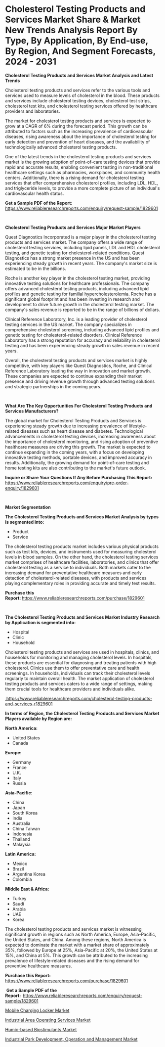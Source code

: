 <p><h1>Cholesterol Testing Products and Services Market Share & Market New Trends Analysis Report By Type, By Application, By End-use, By Region, And Segment Forecasts, 2024 - 2031</h1></p><p><strong>Cholesterol Testing Products and Services Market Analysis and Latest Trends</strong></p>
<p><p>Cholesterol testing products and services refer to the various tools and services used to measure levels of cholesterol in the blood. These products and services include cholesterol testing devices, cholesterol test strips, cholesterol test kits, and cholesterol testing services offered by healthcare providers and laboratories.</p><p>The market for cholesterol testing products and services is expected to grow at a CAGR of 6% during the forecast period. This growth can be attributed to factors such as the increasing prevalence of cardiovascular diseases, rising awareness about the importance of cholesterol testing for early detection and prevention of heart diseases, and the availability of technologically advanced cholesterol testing products.</p><p>One of the latest trends in the cholesterol testing products and services market is the growing adoption of point-of-care testing devices that provide rapid and accurate results, enabling convenient testing in non-traditional healthcare settings such as pharmacies, workplaces, and community health centers. Additionally, there is a rising demand for cholesterol testing services that offer comprehensive cholesterol profiles, including LDL, HDL, and triglyceride levels, to provide a more complete picture of an individual's cardiovascular health status.</p></p>
<p><strong>Get a Sample PDF of the Report:&nbsp;</strong> <a href="https://www.reliableresearchreports.com/enquiry/request-sample/1829601">https://www.reliableresearchreports.com/enquiry/request-sample/1829601</a></p>
<p>&nbsp;</p>
<p><strong>Cholesterol Testing Products and Services Major Market Players</strong></p>
<p><p>Quest Diagnostics Incorporated is a major player in the cholesterol testing products and services market. The company offers a wide range of cholesterol testing services, including lipid panels, LDL and HDL cholesterol testing, and genetic testing for cholesterol-related conditions. Quest Diagnostics has a strong market presence in the US and has been experiencing steady growth in recent years. The company's market size is estimated to be in the billions.</p><p>Roche is another key player in the cholesterol testing market, providing innovative testing solutions for healthcare professionals. The company offers advanced cholesterol testing products, including advanced lipid profiles and genetic testing for familial hypercholesterolemia. Roche has a significant global footprint and has been investing in research and development to drive future growth in the cholesterol testing market. The company's sales revenue is reported to be in the range of billions of dollars.</p><p>Clinical Reference Laboratory, Inc. is a leading provider of cholesterol testing services in the US market. The company specializes in comprehensive cholesterol screening, including advanced lipid profiles and genetic testing for cholesterol-related disorders. Clinical Reference Laboratory has a strong reputation for accuracy and reliability in cholesterol testing and has been experiencing steady growth in sales revenue in recent years.</p><p>Overall, the cholesterol testing products and services market is highly competitive, with key players like Quest Diagnostics, Roche, and Clinical Reference Laboratory leading the way in innovation and market growth. These companies are expected to continue expanding their market presence and driving revenue growth through advanced testing solutions and strategic partnerships in the coming years.</p></p>
<p>&nbsp;</p>
<p><strong>What Are The Key Opportunities For Cholesterol Testing Products and Services Manufacturers?</strong></p>
<p><p>The global market for Cholesterol Testing Products and Services is experiencing steady growth due to increasing prevalence of lifestyle-related diseases such as heart disease and diabetes. Technological advancements in cholesterol testing devices, increasing awareness about the importance of cholesterol monitoring, and rising adoption of preventive healthcare measures are driving this growth. The market is expected to continue expanding in the coming years, with a focus on developing innovative testing methods, portable devices, and improved accuracy in results. Additionally, the growing demand for point-of-care testing and home testing kits are also contributing to the market's future outlook.</p></p>
<p><strong>Inquire or Share Your Questions If Any Before Purchasing This Report:</strong> <a href="https://www.reliableresearchreports.com/enquiry/pre-order-enquiry/1829601">https://www.reliableresearchreports.com/enquiry/pre-order-enquiry/1829601</a></p>
<p>&nbsp;</p>
<p><strong>Market Segmentation</strong></p>
<p><strong>The Cholesterol Testing Products and Services Market Analysis by types is segmented into:</strong></p>
<p><ul><li>Product</li><li>Service</li></ul></p>
<p><p>The cholesterol testing products market includes various physical products such as test kits, devices, and instruments used for measuring cholesterol levels in blood samples. On the other hand, the cholesterol testing services market comprises of healthcare facilities, laboratories, and clinics that offer cholesterol testing as a service to individuals. Both markets cater to the increasing demand for preventative healthcare measures and early detection of cholesterol-related diseases, with products and services playing complementary roles in providing accurate and timely test results.</p></p>
<p><strong>Purchase this Report:&nbsp;</strong><a href="https://www.reliableresearchreports.com/purchase/1829601">https://www.reliableresearchreports.com/purchase/1829601</a></p>
<p>&nbsp;</p>
<p><strong>The Cholesterol Testing Products and Services Market Industry Research by Application is segmented into:</strong></p>
<p><ul><li>Hospital</li><li>Clinic</li><li>Household</li></ul></p>
<p><p>Cholesterol testing products and services are used in hospitals, clinics, and households for monitoring and managing cholesterol levels. In hospitals, these products are essential for diagnosing and treating patients with high cholesterol. Clinics use them to offer preventative care and health screenings. In households, individuals can track their cholesterol levels regularly to maintain overall health. The market application of cholesterol testing products and services caters to a wide range of settings, making them crucial tools for healthcare providers and individuals alike.</p></p>
<p><a href="https://www.reliableresearchreports.com/cholesterol-testing-products-and-services-r1829601">&nbsp;https://www.reliableresearchreports.com/cholesterol-testing-products-and-services-r1829601</a></p>
<p><strong>In terms of Region, the Cholesterol Testing Products and Services Market Players available by Region are:</strong></p>
<p>
    <p> <strong> North America: </strong>
        <ul>
            <li>United States</li>
            <li>Canada</li>
        </ul>
        </p> 
    <p> <strong> Europe: </strong>
        <ul>
            <li>Germany</li>
            <li>France</li>
            <li>U.K.</li>
            <li>Italy</li>
            <li>Russia</li>
        </ul>
        </p> 
    <p> <strong> Asia-Pacific: </strong>
        <ul>
            <li>China</li>
            <li>Japan</li>
            <li>South Korea</li>
            <li>India</li>
            <li>Australia</li>
            <li>China Taiwan</li>
            <li>Indonesia</li>
            <li>Thailand</li>
            <li>Malaysia</li>
        </ul>
        </p> 
    <p> <strong> Latin America: </strong>
        <ul>
            <li>Mexico</li>
            <li>Brazil</li>
            <li>Argentina Korea</li>
            <li>Colombia</li>
        </ul>
        </p> 
    <p> <strong> Middle East & Africa: </strong>
        <ul>
            <li>Turkey</li>
            <li>Saudi</li>
            <li>Arabia</li>
            <li>UAE</li>
            <li>Korea</li>
        </ul>
    </p>
    </p>
<p><p>The cholesterol testing products and services market is witnessing significant growth in regions such as North America, Europe, Asia-Pacific, the United States, and China. Among these regions, North America is expected to dominate the market with a market share of approximately 35%, followed by Europe at 25%, Asia-Pacific at 20%, the United States at 15%, and China at 5%. This growth can be attributed to the increasing prevalence of lifestyle-related diseases and the rising demand for preventive healthcare measures.</p></p>
<p><strong>Purchase this Report: </strong><a href="https://www.reliableresearchreports.com/purchase/1829601">https://www.reliableresearchreports.com/purchase/1829601</a></p>
<p>&nbsp;<strong>Get a Sample PDF of the Report:&nbsp;&nbsp;</strong><a href="https://www.reliableresearchreports.com/enquiry/request-sample/1829601">https://www.reliableresearchreports.com/enquiry/request-sample/1829601</a></p>
<p><strong></strong></p>
<p><p><a href="https://medium.com/@millerjimk/global-mobile-charging-locker-market-status-2024-2031-and-forecast-by-region-product-end-470c9301560e">Mobile Charging Locker Market</a></p><p><a href="https://github.com/hlspriggs/Market-Research-Report-List-1/blob/main/industrial-area-operating-services-market.md">Industrial Area Operating Services Market</a></p><p><a href="https://medium.com/@carlahoustonh51/insights-into-the-humic-based-biostimulants-market-market-players-market-size-geographical-a81fdb9ade45">Humic-based Biostimulants Market</a></p><p><a href="https://github.com/hskmn/Market-Research-Report-List-1/blob/main/industrial-park-development-operation-and-management-market.md">Industrial Park Development, Operation and Management Market</a></p></p>
